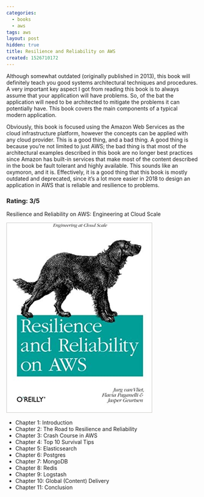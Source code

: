 ```yaml
---
categories:
  - books
  - aws
tags: aws
layout: post
hidden: true
title: Resilience and Reliability on AWS
created: 1526710172
---
```


Although somewhat outdated (originally published in 2013), this book will definitely teach you good systems architectural techniques and procedures. A very important key aspect I got from reading this book is to always assume that your application will have problems. So, of the bat the application will need to be architected to mitigate the problems it can potentially have. This book covers the main components of a typical modern application.

Obviously, this book is focused using the Amazon Web Services as the cloud infrastructure platform, however the concepts can be applied with any cloud provider. This is a good thing, and a bad thing. A good thing is because you’re not limited to just AWS; the bad thing is that most of the architectural examples described in this book are no longer best practices since Amazon has built-in services that make most of the content described in the book be fault tolerant and highly available. This sounds like an oxymoron, and it is. Effectively, it is a good thing that this book is mostly outdated and deprecated, since it’s a lot more easier in 2018 to design an application in AWS that is reliable and resilience to problems.

### Rating: 3/5

Resilience and Reliability on AWS: Engineering at Cloud Scale

<a href="https://www.amazon.com/Resilience-Reliability-AWS-Engineering-Cloud/dp/1449339190" target="_blank"><img src="/assets/books/resilience-and-reliability-on-AWS.jpg"></a>

* Chapter 1: Introduction
* Chapter 2: The Road to Resilience and Reliability
* Chapter 3: Crash Course in AWS
* Chapter 4: Top 10 Survival Tips
* Chapter 5: Elasticsearch
* Chapter 6: Postgres
* Chapter 7: MongoDB
* Chapter 8: Redis
* Chapter 9: Logstash
* Chapter 10: Global (Content) Delivery
* Chapter 11: Conclusion

